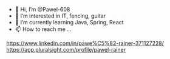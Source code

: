 - 👋 Hi, I’m @Pawel-608
- 👀 I’m interested in IT, fencing, guitar
- 🌱 I’m currently learning Java, Spring, React
- 📫 How to reach me ...

https://www.linkedin.com/in/pawe%C5%82-rainer-371127228/
https://app.pluralsight.com/profile/pawel-rainer

<!---
Pawel-608/Pawel-608 is a ✨ special ✨ repository because its `README.md` (this file) appears on your GitHub profile.
You can click the Preview link to take a look at your changes.
--->
